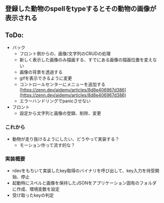## 登録した動物のspellをtypeするとその動物の画像が表示される


## ToDo:
- バック
    - フロント側からの、画像/文字列のCRUDの処理
    - 新しく表示した画像のみ描画する、すでにある画像の描画位置を変えない
    - 画像の背景を透過する
    - gifを表示できるように変更
    - コントロールセンターにメニューを追加する [https://zenn.dev/aidemy/articles/8d8e406967d386](https://zenn.dev/aidemy/articles/8d8e406967d386)
    - エラーハンドリングでpanicさせない
- フロント
    - 設定から文字列と画像の登録、削除、変更


### これから
- 動物が走り抜けるようにしたい、どうやって実装する？
    - モーション作って流す的な？

### 実装概要
- rdevをもちいて実装したkey取得のバイナリを呼び出して、key入力を待受開始、停止
- 起動時にスペルと画像を保持したJSONをアプリケーション固有のフォルダに作成、環境変数を設定
- 受け取ったkeyの判定

